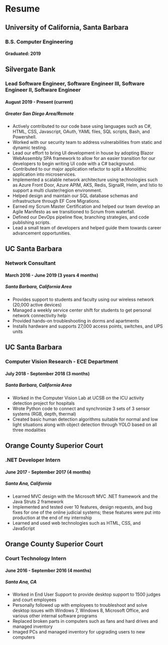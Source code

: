 # Resume

## University of California, Santa Barbara
### B.S. Computer Engineering
#### Graduated: 2019

## Silvergate Bank
### Lead Software Engineer, Software Engineer III, Software Engineer II, Software Engineer
#### August 2019 - Present (current)
##### Greater San Diego Area/Remote
* Actively contributed to our code base using languages such as C#, HTML, CSS, Javascript, OAuth, YAML files, SQL scripts, Bash, and Powershell.
* Worked with our security team to address vulnerabilities from static and dynamic testing.
* Lead our effort to bring UI development in house by adopting Blazor WebAssembly SPA framework to allow for
an easier transition for our developers to begin writing UI code with a C# background.
* Contributed to our major application refactor to split a Monolithic application into microservices.
* Implemented a scalable network architecture using technologies such as Azure Front Door, Azure APIM, AKS,
Redis, SignalR, Helm, and Istio to support a multi cluster/region environment.
* Helped design and maintain our SQL database schemas and infrastructure through EF Core Migrations.
* Earned my Scrum Master Certification and helped our team develop an Agile Manifesto as we transitioned to
Scrum from waterfall.
* Defined our DevOps pipeline flow, branching strategies, and code publishing scripts.
* Lead a small team of developers and helped guide them towards career advancement opportunities.

## UC Santa Barbara
### Network Consultant
#### March 2016 - June 2019 (3 years 4 months)
##### Santa Barbara, California Area
* Provides support to students and faculty using our wireless network (20,000 active devices)
* Managed a weekly service center shift for students to get personal network connectivity help
* Provided hands-on troubleshooting in dorms and apartments
* Installs hardware and supports 27,000 access points, switches, and UPS units

## UC Santa Barbara
### Computer Vision Research - ECE Department
#### July 2018 - September 2018 (3 months)
##### Santa Barbara, California Area
* Worked in the Computer Vision Lab at UCSB on the ICU activity detection project for hospitals
* Wrote Python code to connect and synchronize 3 sets of 3 sensor systems (RGB, depth, thermal)
* Created basic human detection algorithms suitable for normal and low light situations along with object detection through YOLO based on all three modalities

## Orange County Superior Court
### .NET Developer Intern
#### June 2017 - September 2017 (4 months)
##### Santa Ana, California
* Learned MVC design with the Microsoft MVC .NET framework and the Java Struts 2 framework
* Implemented and tested over 10 features, design requests, and bug fixes for one of the online judicial
systems; these features were put into production at the end of my internship 
* Learned and used web technologies such as HTML, CSS, and JavaScript

## Orange County Superior Court
### Court Technology Intern
#### June 2016 - September 2016 (4 months)
##### Santa Ana, CA
- Worked in End User Support to provide desktop support to 1500 judges and court employees
- Personally followed up with employees to troubleshoot and solve desktop issues with Windows 7, Windows 8, Microsoft Office, and various other internal software programs
- Replaced broken parts in computers such as fans and hard drives and managed inventory
- Imaged PCs and managed inventory for upgrading users to new computers
